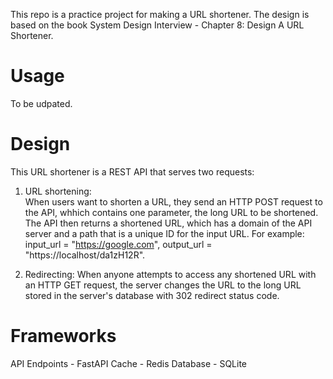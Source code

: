 This repo is a practice project for making a URL shortener. The design is based on the book System Design Interview - Chapter 8: Design A URL Shortener.

Usage
=====
To be udpated.

Design
======
This URL shortener is a REST API that serves two requests:

1. URL shortening:  
When users want to shorten a URL, they send an HTTP POST request to the API, whhich contains one parameter, the long URL to be shortened. The API then returns a shortened URL, which has a domain of the API server and a path that is a unique ID for the input URL. For example: input_url = "https://google.com", output_url = "https://localhost/da1zH12R".

2. Redirecting:
When anyone attempts to access any shortened URL with an HTTP GET request, the server changes the URL to the long URL stored in the server's database with 302 redirect status code.

Frameworks
==========
API Endpoints - FastAPI
Cache - Redis
Database - SQLite


